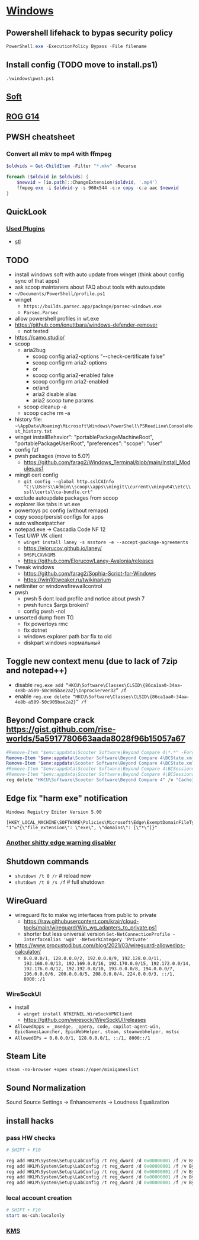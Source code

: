 # [Windows](../README.md)

## Powershell lifehack to bypas security policy

```powershell
PowerShell.exe -ExecutionPolicy Bypass -File filename
```

## Install config (TODO move to install.ps1)

`.\windows\pwsh.ps1`

## [Soft](soft.md)

## [ROG G14](rog14.md)

## PWSH cheatsheet

### Convert all mkv to mp4 with ffmpeg

```powershell
$oldvids = Get-ChildItem -Filter "*.mkv" -Recurse

foreach ($oldvid in $oldvids) {
    $newvid = [io.path]::ChangeExtension($oldvid, '.mp4')
    ffmpeg.exe -i $oldvid-y -s 960x544 -c:v copy -c:a aac $newvid
}
```

## QuickLook

### [Used Plugins](https://github.com/QL-Win/QuickLook/wiki/Available-Plugins)

- [stl](https://github.com/jeremyhart/QuickLook.Plugin.HelixViewer/releases)

## TODO

- install windows soft with auto update from winget (think about config sync of that apps)
- ask scoop maintaners about FAQ about tools with autoupdate
- `~/Documents/PowerShell/profile.ps1`
- winget
  - `https://builds.parsec.app/package/parsec-windows.exe`
  - `Parsec.Parsec`
- allow powershell profiles in wt.exe
- <https://github.com/ionuttbara/windows-defender-remover>
  - not tested
- <https://camo.studio/>
- scoop
  - aria2bug
    - scoop config aria2-options "--check-certificate false"
    - scoop config rm aria2-options
    - or
    - scoop config aria2-enabled false
    - scoop config rm aria2-enabled
    - or/and
    - aria2 disable alias
    - aria2 scoop tune params
  - scoop cleanup -a
  - scoop cache rm -a
- history file: `~\AppData\Roaming\Microsoft\Windows\PowerShell\PSReadLine\ConsoleHost_history.txt`
- winget installBehavior": "portablePackageMachineRoot", "portablePackageUserRoot", "preferences": "scope": "user"
- config fzf
- pwsh packages (move to 5.0?)
  - <https://github.com/farag2/Windows_Terminal/blob/main/Install_Modules.ps1>
- mingit cert config
  - `git config --global http.sslCAInfo "C:\\Users\\Admin\\scoop\\apps\\mingit\\current\\mingw64\\etc\\ssl\\certs\\ca-bundle.crt"`
- exclude autoupdate packages from scoop
- explorer like tabs in wt.exe
- powertoys pc config (without remaps)
- copy scoop/persist configs for apps
- auto wslhostpatcher
- notepad.exe -> Cascadia Code NF 12
- Test UWP VK client
  - `winget install laney -s msstore -e --accept-package-agreements`
  - <https://elorucov.github.io/laney/>
  - `9MSPLCXVN1M5`
  - <https://github.com/Elorucov/Laney-Avalonia/releases>
- Tweak windows
  - <https://github.com/farag2/Sophia-Script-for-Windows>
  - <https://win10tweaker.ru/twikinarium>
- netlimiter or windowsfirewallcontrol
- pwsh
  - pwsh 5 dont load profile and notice about pwsh 7
  - pwsh funcs $args broken?
  - config pwsh -nol
- unsorted dump from TG
  - fix powertoys rmc
  - fix dotnet
  - windows explorer path bar fix to old
  - diskpart windows нормальный

## Toggle new context menu (due to lack of 7zip and notepad++)

- disable `reg.exe add “HKCU\Software\Classes\CLSID\{86ca1aa0-34aa-4e8b-a509-50c905bae2a2}\InprocServer32” /f`
- enable `reg.exe delete “HKCU\Software\Classes\CLSID\{86ca1aa0-34aa-4e8b-a509-50c905bae2a2}” /f`

## Beyond Compare crack <https://gist.github.com/rise-worlds/5a5917780663aada8028f96b15057a67>

```powershell
#Remove-Item "$env:appdata\Scooter Software\Beyond Compare 4\*.*" -Force -Confirm:$false
Remove-Item "$env:appdata\Scooter Software\Beyond Compare 4\BCState.xml" -Force -Confirm:$false
Remove-Item "$env:appdata\Scooter Software\Beyond Compare 4\BCState.xml.bak" -Force -Confirm:$false
#Remove-Item "$env:appdata\Scooter Software\Beyond Compare 4\BCSessions.xml" -Force -Confirm:$false
#Remove-Item "$env:appdata\Scooter Software\Beyond Compare 4\BCSessions.xml.bak" -Force -Confirm:$false
reg delete "HKCU\Software\Scooter Software\Beyond Compare 4" /v "CacheID" /f
```

## Edge fix "harm exe" notification

```reg
Windows Registry Editor Version 5.00

[HKEY_LOCAL_MACHINE\SOFTWARE\Policies\Microsoft\Edge\ExemptDomainFileTypePairsFromFileTypeDownloadWarnings]
"1"="{\"file_extension\": \"exe\", \"domains\": [\"*\"]}"
```

### [Another shitty edge warning disabler](https://learn.microsoft.com/en-us/deployedge/microsoft-edge-policies#disable-download-file-type-extension-based-warnings-for-specified-file-types-on-domains)

## Shutdown commands

- `shutdown /t 0 /r`  # reload now
- `shutdown /t 0 /s /f`  # full shutdown

## WireGuard

- wireguard fix to make wg interfaces from public to private
  - <https://raw.githubusercontent.com/krair/cloud-tools/main/wireguard/Win_wg_adapters_to_private.ps1>
  - shorter but less universal version `Set-NetConnectionProfile -InterfaceAlias 'wg0' -NetworkCategory 'Private'`
- <https://www.procustodibus.com/blog/2021/03/wireguard-allowedips-calculator/>
  - `0.0.0.0/1, 128.0.0.0/2, 192.0.0.0/9, 192.128.0.0/11, 192.160.0.0/13, 192.169.0.0/16, 192.170.0.0/15, 192.172.0.0/14, 192.176.0.0/12, 192.192.0.0/10, 193.0.0.0/8, 194.0.0.0/7, 196.0.0.0/6, 200.0.0.0/5, 208.0.0.0/4, 224.0.0.0/3, ::/1, 8000::/1`

### WireSockUI

- install
  - `winget install NTKERNEL.WireSockVPNClient`
  - <https://github.com/wiresock/WireSockUI/releases>
- `AllowedApps = _msedge, _opera, code, copilot-agent-win, EpicGamesLauncher, EpicWebHelper, steam, steamwebhelper, mstsc`
- `AllowedIPs = 0.0.0.0/1, 128.0.0.0/1, ::/1, 8000::/1`

## Steam Lite

`steam -no-browser +open steam://open/minigameslist`

## Sound Normalization

Sound Source Settings -> Enhancements -> Loudness Equalization

## install hacks

### pass HW checks

```powershell
# SHIFT + F10

reg add HKLM\System\Setup\LabConfig /t reg_dword /d 0x00000001 /f /v BypassTPMCheck
reg add HKLM\System\Setup\LabConfig /t reg_dword /d 0x00000001 /f /v BypassSecureBootCheck
reg add HKLM\System\Setup\LabConfig /t reg_dword /d 0x00000001 /f /v BypassCPUCheck
reg add HKLM\System\Setup\LabConfig /t reg_dword /d 0x00000001 /f /v BypassRAMCheck
reg add HKLM\System\Setup\LabConfig /t reg_dword /d 0x00000001 /f /v BypassStorageCheck
```

### local account creation

```powershell
# SHIFT + F10
start ms-cxh:localonly
```

### [KMS](https://massgrave.dev)
